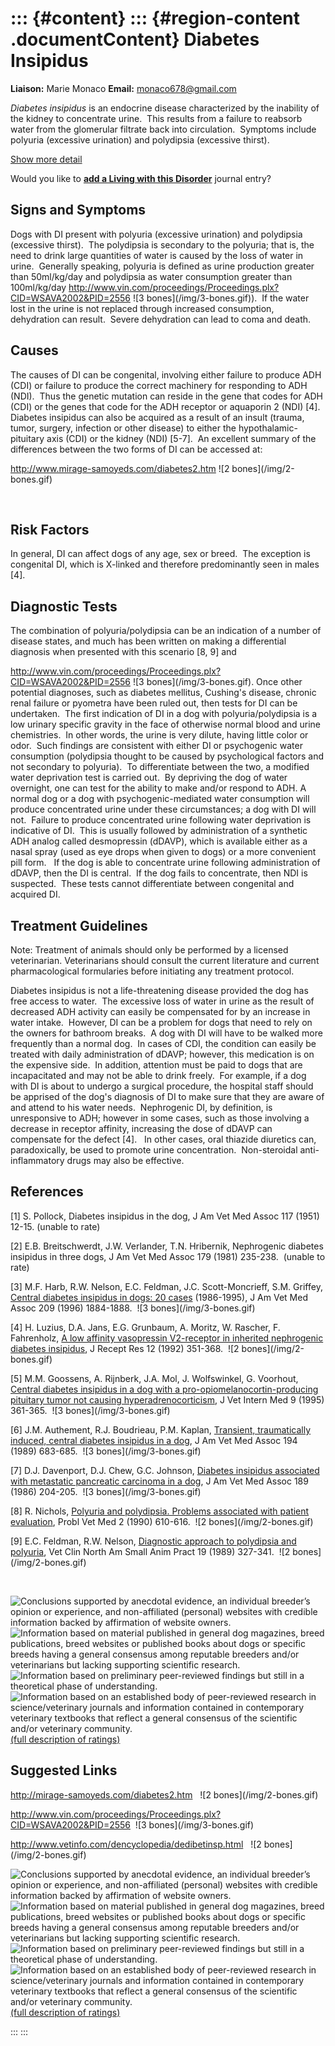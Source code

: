 ::: {#content}
::: {#region-content .documentContent}
Diabetes Insipidus
==================

**Liaison:** Marie Monaco **Email:** <monaco678@gmail.com>

<div>

*Diabetes insipidus* is an endocrine disease characterized by the
inability of the kidney to concentrate urine.  This results from a
failure to reabsorb water from the glomerular filtrate back into
circulation.  Symptoms include polyuria (excessive urination) and
polydipsia (excessive thirst).

</div>

<div>

[Show more detail](diabetes-insipidus5a76.html?showlong=1)

</div>

Would you like to **[add a Living with this
Disorder](diabetes-insipidus/addliving_form.html)** journal entry?

Signs and Symptoms
------------------

Dogs with DI present with polyuria (excessive urination) and polydipsia
(excessive thirst).  The polydipsia is secondary to the polyuria; that
is, the need to drink large quantities of water is caused by the loss of
water in urine.  Generally speaking, polyuria is defined as urine
production greater than 50ml/kg/day and polydipsia as water consumption
greater than 100ml/kg/day
<http://www.vin.com/proceedings/Proceedings.plx?CID=WSAVA2002&PID=2556> !\[3
bones\](/img/3-bones.gif)).  If the water lost in the urine is not
replaced through increased consumption, dehydration can result.  Severe
dehydration can lead to coma and death.

Causes
------

The causes of DI can be congenital, involving either failure to produce
ADH (CDI) or failure to produce the correct machinery for responding to
ADH (NDI).  Thus the genetic mutation can reside in the gene that codes
for ADH (CDI) or the genes that code for the ADH receptor or aquaporin 2
(NDI) \[4\].  Diabetes insipidus can also be acquired as a result of an
insult (trauma, tumor, surgery, infection or other disease) to either
the hypothalamic-pituitary axis (CDI) or the kidney (NDI) \[5-7\].  An
excellent summary of the differences between the two forms of DI can be
accessed at:

<http://www.mirage-samoyeds.com/diabetes2.htm> !\[2
bones\](/img/2-bones.gif)

 

Risk Factors
------------

In general, DI can affect dogs of any age, sex or breed.  The exception
is congenital DI, which is X-linked and therefore predominantly seen in
males \[4\]. 

Diagnostic Tests
----------------

The combination of polyuria/polydipsia can be an indication of a number
of disease states, and much has been written on making a differential
diagnosis when presented with this scenario \[8, 9\] and

<http://www.vin.com/proceedings/Proceedings.plx?CID=WSAVA2002&PID=2556> !\[3
bones\](/img/3-bones.gif). Once other potential diagnoses, such as
diabetes mellitus, Cushing's disease, chronic renal failure or pyometra
have been ruled out, then tests for DI can be undertaken.  The first
indication of DI in a dog with polyuria/polydipsia is a low urinary
specific gravity in the face of otherwise normal blood and urine
chemistries.  In other words, the urine is very dilute, having little
color or odor.  Such findings are consistent with either DI or
psychogenic water consumption (polydipsia thought to be caused by
psychological factors and not secondary to polyuria).  To differentiate
between the two, a modified water deprivation test is carried out.  By
depriving the dog of water overnight, one can test for the ability to
make and/or respond to ADH. A normal dog or a dog with
psychogenic-mediated water consumption will produce concentrated urine
under these circumstances; a dog with DI will not.  Failure to produce
concentrated urine following water deprivation is indicative of DI. 
This is usually followed by administration of a synthetic ADH analog
called desmopressin (dDAVP), which is available either as a nasal spray
(used as eye drops when given to dogs) or a more convenient pill form.  
If the dog is able to concentrate urine following administration of
dDAVP, then the DI is central.  If the dog fails to concentrate, then
NDI is suspected.  These tests cannot differentiate between congenital
and acquired DI. 

Treatment Guidelines
--------------------

Note: Treatment of animals should only be performed by a licensed
veterinarian. Veterinarians should consult the current literature and
current pharmacological formularies before initiating any treatment
protocol.

Diabetes insipidus is not a life-threatening disease provided the dog
has free access to water.  The excessive loss of water in urine as the
result of decreased ADH activity can easily be compensated for by an
increase in water intake.  However, DI can be a problem for dogs that
need to rely on the owners for bathroom breaks.  A dog with DI will have
to be walked more frequently than a normal dog.  In cases of CDI, the
condition can easily be treated with daily administration of dDAVP;
however, this medication is on the expensive side.  In addition,
attention must be paid to dogs that are incapacitated and may not be
able to drink freely.  For example, if a dog with DI is about to undergo
a surgical procedure, the hospital staff should be apprised of the dog's
diagnosis of DI to make sure that they are aware of and attend to his
water needs.  Nephrogenic DI, by definition, is unresponsive to ADH;
however in some cases, such as those involving a decrease in receptor
affinity, increasing the dose of dDAVP can compensate for the defect
\[4\].   In other cases, oral thiazide diuretics can, paradoxically, be
used to promote urine concentration.  Non-steroidal anti-inflammatory
drugs may also be effective.

References
----------

\[1\] S. Pollock, Diabetes insipidus in the dog, J Am Vet Med Assoc 117
(1951) 12-15. (unable to rate) 

\[2\] E.B. Breitschwerdt, J.W. Verlander, T.N. Hribernik, Nephrogenic
diabetes insipidus in three dogs, J Am Vet Med Assoc 179 (1981)
235-238.  (unable to rate) 

\[3\] M.F. Harb, R.W. Nelson, E.C. Feldman, J.C. Scott-Moncrieff, S.M.
Griffey, [Central diabetes insipidus in dogs: 20
cases](http://www.ncbi.nlm.nih.gov/sites/entrez?Db=pubmed&Cmd=ShowDetailView&TermToSearch=8944803&ordinalpos=2&itool=EntrezSystem2.PEntrez.Pubmed.Pubmed_ResultsPanel.Pubmed_RVDocSum "external-link")
(1986-1995), J Am Vet Med Assoc 209 (1996) 1884-1888.  !\[3
bones\](/img/3-bones.gif)

\[4\] H. Luzius, D.A. Jans, E.G. Grunbaum, A. Moritz, W. Rascher, F.
Fahrenholz, [A low affinity vasopressin V2-receptor in inherited
nephrogenic diabetes
insipidus](http://www.ncbi.nlm.nih.gov/sites/entrez?Db=pubmed&Cmd=ShowDetailView&TermToSearch=1387165&ordinalpos=33&itool=EntrezSystem2.PEntrez.Pubmed.Pubmed_ResultsPanel.Pubmed_RVDocSum "external-link"),
J Recept Res 12 (1992) 351-368.  !\[2 bones\](/img/2-bones.gif)

\[5\] M.M. Goossens, A. Rijnberk, J.A. Mol, J. Wolfswinkel, G. Voorhout,
[Central diabetes insipidus in a dog with a
pro-opiomelanocortin-producing pituitary tumor not causing
hyperadrenocorticism](http://www.ncbi.nlm.nih.gov/sites/entrez?Db=pubmed&Cmd=ShowDetailView&TermToSearch=8531185&ordinalpos=1&itool=EntrezSystem2.PEntrez.Pubmed.Pubmed_ResultsPanel.Pubmed_RVDocSum "external-link"),
J Vet Intern Med 9 (1995) 361-365.  !\[3 bones\](/img/3-bones.gif)

\[6\] J.M. Authement, R.J. Boudrieau, P.M. Kaplan, [Transient,
traumatically induced, central diabetes insipidus in a
dog](http://www.ncbi.nlm.nih.gov/sites/entrez?Db=pubmed&Cmd=ShowDetailView&TermToSearch=2925484&ordinalpos=1&itool=EntrezSystem2.PEntrez.Pubmed.Pubmed_ResultsPanel.Pubmed_RVDocSum "external-link"),
J Am Vet Med Assoc 194 (1989) 683-685.  !\[3 bones\](/img/3-bones.gif)

\[7\] D.J. Davenport, D.J. Chew, G.C. Johnson, [Diabetes insipidus
associated with metastatic pancreatic carcinoma in a
dog](http://www.ncbi.nlm.nih.gov/sites/entrez?Db=pubmed&Cmd=ShowDetailView&TermToSearch=3017907&ordinalpos=1&itool=EntrezSystem2.PEntrez.Pubmed.Pubmed_ResultsPanel.Pubmed_RVDocSum "external-link"),
J Am Vet Med Assoc 189 (1986) 204-205.  !\[3 bones\](/img/3-bones.gif)

\[8\] R. Nichols, [Polyuria and polydipsia. Problems associated with
patient
evaluation](http://www.ncbi.nlm.nih.gov/sites/entrez?Db=pubmed&Cmd=ShowDetailView&TermToSearch=2134078&ordinalpos=2&itool=EntrezSystem2.PEntrez.Pubmed.Pubmed_ResultsPanel.Pubmed_RVDocSum "external-link"),
Probl Vet Med 2 (1990) 610-616.  !\[2 bones\](/img/2-bones.gif)

\[9\] E.C. Feldman, R.W. Nelson, [Diagnostic approach to polydipsia and
polyuria](http://www.ncbi.nlm.nih.gov/sites/entrez?Db=pubmed&Cmd=ShowDetailView&TermToSearch=2648668&ordinalpos=1&itool=EntrezSystem2.PEntrez.Pubmed.Pubmed_ResultsPanel.Pubmed_RVAbstractPlus "external-link"),
Vet Clin North Am Small Anim Pract 19 (1989) 327-341.  !\[2
bones\](/img/2-bones.gif)

 

<div>

![](diabetes-insipidus/bone.gif "Conclusions supported by anecdotal evidence, an individual breeder’s opinion or experience, and non-affiliated (personal) websites with credible information backed by affirmation of website owners.")
![](diabetes-insipidus/2-bones.gif "Information based on material published in general dog magazines, breed publications, breed websites or published books about dogs or specific breeds  having a general consensus among reputable breeders and/or veterinarians but lacking supporting scientific research.")
![](diabetes-insipidus/3-bones.gif "Information based on preliminary peer-reviewed findings but still in a theoretical phase of understanding.")
![](diabetes-insipidus/4-bones.gif "Information based on an established body of peer-reviewed research in science/veterinary journals and information contained in contemporary veterinary textbooks that reflect a general consensus of the scientific and/or veterinary community.")
[(full description of ratings)](ratings-what-do-they-mean.html)

</div>

Suggested Links
---------------

<http://mirage-samoyeds.com/diabetes2.htm>   !\[2
bones\](/img/2-bones.gif)

<http://www.vin.com/proceedings/Proceedings.plx?CID=WSAVA2002&PID=2556>  !\[3
bones\](/img/3-bones.gif)

<http://www.vetinfo.com/dencyclopedia/dedibetinsp.html>   !\[2
bones\](/img/2-bones.gif)

<div>

![](diabetes-insipidus/bone.gif "Conclusions supported by anecdotal evidence, an individual breeder’s opinion or experience, and non-affiliated (personal) websites with credible information backed by affirmation of website owners.")
![](diabetes-insipidus/2-bones.gif "Information based on material published in general dog magazines, breed publications, breed websites or published books about dogs or specific breeds  having a general consensus among reputable breeders and/or veterinarians but lacking supporting scientific research.")
![](diabetes-insipidus/3-bones.gif "Information based on preliminary peer-reviewed findings but still in a theoretical phase of understanding.")
![](diabetes-insipidus/4-bones.gif "Information based on an established body of peer-reviewed research in science/veterinary journals and information contained in contemporary veterinary textbooks that reflect a general consensus of the scientific and/or veterinary community.")
[(full description of ratings)](ratings-what-do-they-mean.html)

</div>
:::
:::
